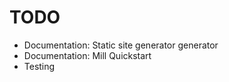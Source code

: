# TODO

 * Documentation: Static site generator generator
 * Documentation: Mill Quickstart
 * Testing 
